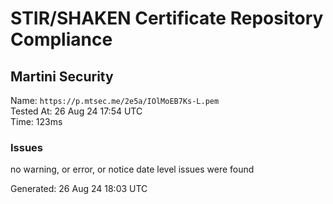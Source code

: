 # STIR/SHAKEN Certificate Repository Compliance

## Martini Security

Name: `https://p.mtsec.me/2e5a/IOlMoEB7Ks-L.pem`\
Tested At: 26 Aug 24 17:54 UTC\
Time: 123ms

### Issues

no warning, or error, or notice date level issues were found

Generated: 26 Aug 24 18:03 UTC